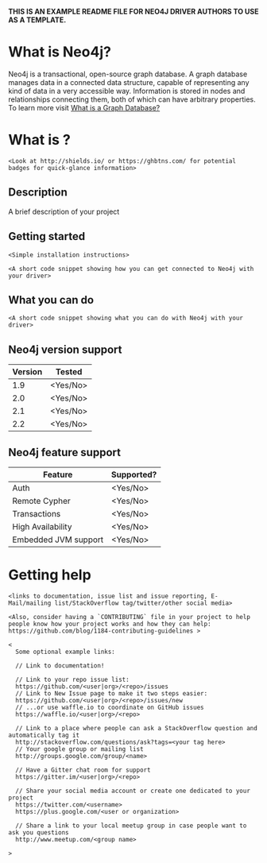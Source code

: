 **THIS IS AN EXAMPLE README FILE FOR NEO4J DRIVER AUTHORS TO USE AS A TEMPLATE.**


# What is Neo4j?

Neo4j is a transactional, open-source graph database.  A graph database manages data in a connected data structure, capable of  representing any kind of data in a very accessible way.  Information is stored in nodes and relationships connecting them, both of which can have arbitrary properties.  To learn more visit [What is a Graph Database?](http://neo4j.com/developer/graph-database/)

# What is <driver name here>?

    <Look at http://shields.io/ or https://ghbtns.com/ for potential badges for quick-glance information>

## Description

A brief description of your project

## Getting started

    <Simple installation instructions>

    <A short code snippet showing how you can get connected to Neo4j with your driver>

## What you can do

    <A short code snippet showing what you can do with Neo4j with your driver>

## Neo4j version support

| **Version** | **Tested**  |
|-------------|-------------|
| 1.9         |   <Yes/No>  |
| 2.0         |   <Yes/No>  |
| 2.1         |   <Yes/No>  |
| 2.2         |   <Yes/No>  |

## Neo4j feature support

| **Feature**          | **Supported?** |
|----------------------|----------------|
| Auth                 |  <Yes/No>      |
| Remote Cypher        |  <Yes/No>      |
| Transactions         |  <Yes/No>      |
| High Availability    |  <Yes/No>      |
| Embedded JVM support |  <Yes/No>      |

# Getting help

    <links to documentation, issue list and issue reporting, E-Mail/mailing list/StackOverflow tag/twitter/other social media>

    <Also, consider having a `CONTRIBUTING` file in your project to help people know how your project works and how they can help: https://github.com/blog/1184-contributing-guidelines >

    <
      Some optional example links:

      // Link to documentation!

      // Link to your repo issue list:
      https://github.com/<user|org>/<repo>/issues
      // Link to New Issue page to make it two steps easier:
      https://github.com/<user|org>/<repo>/issues/new
      // ...or use waffle.io to coordinate on GitHub issues
      https://waffle.io/<user|org>/<repo>

      // Link to a place where people can ask a StackOverflow question and automatically tag it
      http://stackoverflow.com/questions/ask?tags=<your tag here>
      // Your google group or mailing list
      http://groups.google.com/group/<name>

      // Have a Gitter chat room for support
      https://gitter.im/<user|org>/<repo>

      // Share your social media account or create one dedicated to your project
      https://twitter.com/<username>
      https://plus.google.com/<user or organization>

      // Share a link to your local meetup group in case people want to ask you questions
      http://www.meetup.com/<group name>
      
    >

